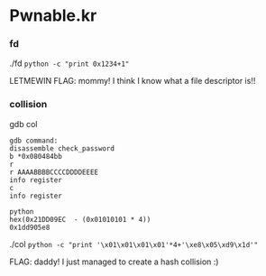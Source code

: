 # Pwnable.kr
### fd
./fd `python -c "print 0x1234+1"`

LETMEWIN
FLAG: mommy! I think I know what a file descriptor is!!
### collision
gdb col
```
gdb command:
disassemble check_password
b *0x080484bb
r
r AAAABBBBCCCCDDDDEEEE
info register
c
info register
```
```
python 
hex(0x21DD09EC  - (0x01010101 * 4))
0x1dd905e8
```
./col `python -c "print '\x01\x01\x01\x01'*4+'\xe8\x05\xd9\x1d'"`

FLAG: daddy! I just managed to create a hash collision :)
